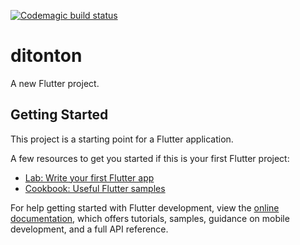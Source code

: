 [![Codemagic build status](https://api.codemagic.io/apps/6746c5bdaa2cd3e2dde036af/6746c5bdaa2cd3e2dde036ae/status_badge.svg)](https://codemagic.io/app/6746c5bdaa2cd3e2dde036af/6746c5bdaa2cd3e2dde036ae/latest_build)

# ditonton

A new Flutter project.

## Getting Started

This project is a starting point for a Flutter application.

A few resources to get you started if this is your first Flutter project:

- [Lab: Write your first Flutter app](https://docs.flutter.dev/get-started/codelab)
- [Cookbook: Useful Flutter samples](https://docs.flutter.dev/cookbook)

For help getting started with Flutter development, view the
[online documentation](https://docs.flutter.dev/), which offers tutorials,
samples, guidance on mobile development, and a full API reference.
